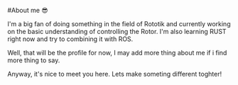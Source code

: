 #About me 😎

I'm a big fan of doing something in the field of Rototik and currently working on the basic understanding of controlling the Rotor.
I'm also learning RUST right now and try to combining it with ROS.

Well, that will be the profile for now,
I may add more thing about me if i find more thing to say.

Anyway, it's nice to meet you here.
Lets make someting different toghter!
<!--
**Sgt-Harry/Sgt-Harry** is a ✨ _special_ ✨ repository because its `README.md` (this file) appears on your GitHub profile.

Here are some ideas to get you started:

- 🔭 I’m currently working on ...
- 🌱 I’m currently learning ...
- 👯 I’m looking to collaborate on ...
- 🤔 I’m looking for help with ...
- 💬 Ask me about ...
- 📫 How to reach me: ...
- 😄 Pronouns: ...
- ⚡ Fun fact: ...
-->
